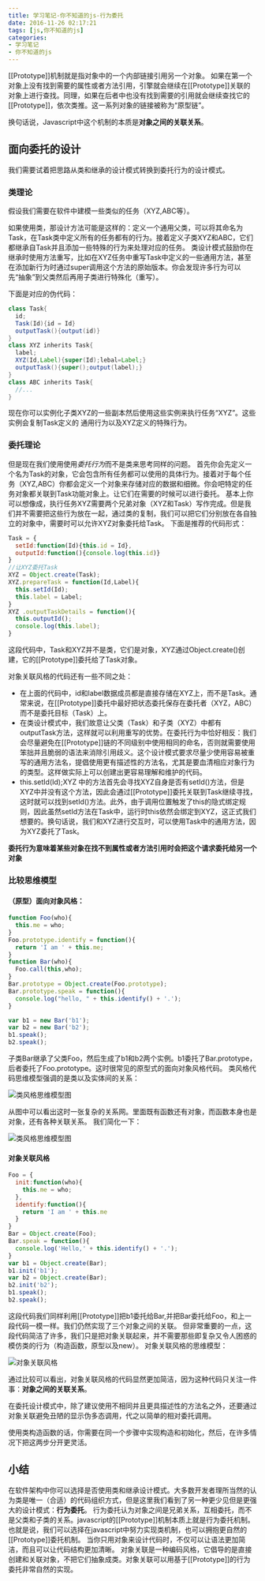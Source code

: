 ```yaml
---
title: 学习笔记-你不知道的js-行为委托
date: 2016-11-26 02:17:21
tags: [js,你不知道的js]
categories:
- 学习笔记
- 你不知道的js
---
```


[[Prototype]]机制就是指对象中的一个内部链接引用另一个对象。
如果在第一个对象上没有找到需要的属性或者方法引用，引擎就会继续在[[Prototype]]关联的对象上进行查找。同理，如果在后者中也没有找到需要的引用就会继续查找它的[[Prototype]]，依次类推。这一系列对象的链接被称为“原型链”。

换句话说，Javascript中这个机制的本质是**对象之间的关联关系**。

<!--more-->

## 面向委托的设计
我们需要试着把思路从类和继承的设计模式转换到委托行为的设计模式。

### 类理论
假设我们需要在软件中建模一些类似的任务（XYZ,ABC等）。

如果使用类，那设计方法可能是这样的：定义一个通用父类，可以将其命名为Task，在Task类中定义所有的任务都有的行为。接着定义子类XYZ和ABC，它们都继承自Task并且添加一些特殊的行为来处理对应的任务。
类设计模式鼓励你在继承时使用方法重写，比如在XYZ任务中重写Task中定义的一些通用方法，甚至在添加新行为时通过super调用这个方法的原始版本。你会发现许多行为可以先“抽象”到父类然后再用子类进行特殊化（重写）。

下面是对应的伪代码：

```java
class Task{
  id;
  Task(Id){id = Id}
  outputTask(){output(id)}
}
class XYZ inherits Task{
  label;
  XYZ(Id,Label){super(Id);lebal=Label;}
  outputTask(){super();output(label);}
}
class ABC inherits Task{
  //...
}
```

现在你可以实例化子类XYZ的一些副本然后使用这些实例来执行任务“XYZ”。这些实例会复制Task定义的 通用行为以及XYZ定义的特殊行为。

### 委托理论
但是现在我们使用使用*委托行为*而不是类来思考同样的问题。
首先你会先定义一个名为Task的对象，它会包含所有任务都可以使用的具体行为。接着对于每个任务（XYZ,ABC）你都会定义一个对象来存储对应的数据和细微。你会吧特定的任务对象都关联到Task功能对象上。让它们在需要的时候可以进行委托。
基本上你可以想像成，执行任务XYZ需要两个兄弟对象（XYZ和Task）写作完成。但是我们并不需要把这些行为放在一起，通过类的复制，我们可以把它们分别放在各自独立的对象中，需要时可以允许XYZ对象委托给Task。
下面是推荐的代码形式：

```js
Task = {
  setId:function(Id){this.id = Id},
  outputId:function(){console.log(this.id)}
}
//让XYZ委托Task
XYZ = Object.create(Task);
XYZ.prepareTask = function(Id,Label){
  this.setId(Id);
  this.label = Label;
}
XYZ .outputTaskDetails = function(){
  this.outputId();
  console.log(this.label);
}
```

这段代码中，Task和XYZ并不是类，它们是对象，XYZ通过Object.create()创建，它的[[Prototype]]委托给了Task对象。

对象关联风格的代码还有一些不同之处：
* 在上面的代码中，id和label数据成员都是直接存储在XYZ上，而不是Task。通常来说，在[[Prototype]]委托中最好把状态委托保存在委托者（XYZ，ABC）而不是委托目标（Task）上。
* 在类设计模式中，我们故意让父类（Task）和子类（XYZ）中都有outputTask方法，这样就可以利用重写的优势。在委托行为中恰好相反：我们会尽量避免在[[Prototype]]链的不同级别中使用相同的命名，否则就需要使用笨拙并且脆弱的语法来消除引用歧义。这个设计模式要求尽量少使用容易被重写的通用方法名，提倡使用更有描述性的方法名，尤其是要血清相应对象行为的类型。这样做实际上可以创建出更容易理解和维护的代码。
* this.setId(Id);XYZ 中的方法首先会寻找XYZ自身是否有setId()方法，但是XYZ中并没有这个方法，因此会通过[[Prototype]]委托关联到Task继续寻找，这时就可以找到setId()方法。此外，由于调用位置触发了this的隐式绑定规则，因此虽然setId方法在Task中，运行时this依然会绑定到XYZ，这正式我们想要的。换句话说，我们和XYZ进行交互时，可以使用Task中的通用方法，因为XYZ委托了Task。

**委托行为意味着某些对象在找不到属性或者方法引用时会把这个请求委托给另一个对象**

### 比较思维模型
#### （原型）面向对象风格：

```js
function Foo(who){
  this.me = who;
}
Foo.prototype.identify = function(){
  return 'I am ' + this.me;
}
function Bar(who){
  Foo.call(this,who);
}
Bar.prototype = Object.create(Foo.prototype);
Bar.prototype.speak = function(){
  console.log("hello, " + this.identify() + '.');
}

var b1 = new Bar('b1');
var b2 = new Bar('b2');
b1.speak(); 
b2.speak();
```

子类Bar继承了父类Foo，然后生成了b1和b2两个实例。b1委托了Bar.prototype，后者委托了Foo.prototype。这时很常见的原型式的面向对象风格代码。
类风格代码思维模型强调的是类以及实体间的关系：

![类风格思维模型图](http://7xt3oh.com2.z0.glb.clouddn.com/class_style_oo.png)

从图中可以看出这时一张复杂的关系网。里面既有函数还有对象，而函数本身也是对象，还有各种关联关系。
我们简化一下：

![类风格思维模型图](http://7xt3oh.com2.z0.glb.clouddn.com/class_style_oo2.png)

#### 对象关联风格

```js
Foo = {
  init:function(who){
    this.me = who;
  },
  identify:function(){
    return 'I am ' + this.me
  }
}
Bar = Object.create(Foo);
Bar.speak = function(){
  console.log('Hello,' + this.identify() + '.');
}
var b1 = Object.create(Bar);
b1.init('b1');
var b2 = Object.create(Bar);
b2.init('b2');
b1.speak();
b2.speak();
```

这段代码我们同样利用[[Prototype]]把b1委托给Bar,并把Bar委托给Foo，和上一段代码一模一样。我们仍然实现了三个对象之间的关联。
但非常重要的一点，这段代码简洁了许多，我们只是把对象关联起来，并不需要那些即复杂又令人困惑的模仿类的行为（构造函数，原型以及new）。
对象关联风格的思维模型：

![对象关联风格](http://7xt3oh.com2.z0.glb.clouddn.com/object_oo.png)

通过比较可以看出，对象关联风格的代码显然更加简洁，因为这种代码只关注一件事：**对象之间的关联关系**。

在委托设计模式中，除了建议使用不相同并且更具描述性的方法名之外，还要通过对象关联避免丑陋的显示伪多态调用，代之以简单的相对委托调用。

使用类构造函数的话，你需要在同一个步骤中实现构造和初始化，然后，在许多情况下把这两步分开更灵活。

## 小结
在软件架构中你可以选择是否使用类和继承设计模式。大多数开发者理所当然的认为类是唯一（合适）的代码组织方式，但是这里我们看到了另一种更少见但是更强大的设计模式：**行为委托**。
行为委托认为对象之间是兄弟关系，互相委托，而不是父类和子类的关系。javascript的[[Prototype]]机制本质上就是行为委托机制。也就是说，我们可以选择在javascript中努力实现类机制，也可以拥抱更自然的[[Prototype]]委托机制。
当你只用对象来设计代码时，不仅可以让语法更加简洁，而且可以让代码结构更加清晰。
对象关联是一种编码风格，它倡导的是直接创建和关联对象，不把它们抽象成类。对象关联可以用基于[[Prototype]]的行为委托非常自然的实现。



